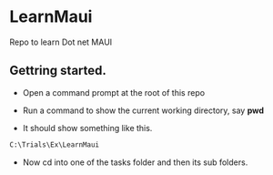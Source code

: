 # LearnMaui
Repo to learn Dot net MAUI

## Gettring started.
- Open a command prompt at the root of this repo
- Run a command to show the current working directory, say **pwd**

- It should show something like this.
```ps
C:\Trials\Ex\LearnMaui
```

- Now cd into one of the tasks folder and then its sub folders.

### 
